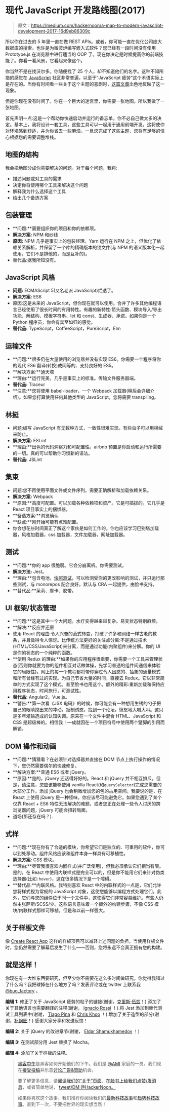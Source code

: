 # 现代 JavaScript 开发路线图(2017)

> 原文：<https://medium.com/hackernoon/a-map-to-modern-javascript-development-2017-16d9eb86309c>

所以你在过去的 5 年里一直在做 REST APIs。或者，你可能一直在优化公司庞大数据库的搜索。也许是为微波炉编写嵌入式软件？您已经有一段时间没有使用 Prototype.js 在浏览器中进行适当的 OOP 了。现在你决定是时候提高你的前端技能了。你看一看风景，它看起来像这个。

你当然不是在找沃尔多。你随便找了 25 个人，却不知道他们的名字。这种不知所措的感觉在 [JavaScript](https://hackernoon.com/tagged/javascript) 社区非常普遍，以至于“JavaScript 疲劳”这个术语实际上是存在的。当你有时间看一些关于这个主题的喜剧时，[这篇文章](https://hackernoon.com/how-it-feels-to-learn-javascript-in-2016-d3a717dd577f#.1ubvm0x0u)出色地反映了这一现象。

但是你现在没有时间了。你在一个巨大的迷宫里，你需要一张地图。所以我做了一张地图。

首先声明一点:这是一个帮助你快速启动并运行的备忘单，你不必自己做太多的决定。基本上，我将设计一套工具，这些工具可以一起用于通用前端开发。这将使你对环境感到舒适，并为你省去一些麻烦。一旦您完成了这些主题，您将有足够的信心根据您的需要调整堆栈。

## 地图的结构

我会把地图分成你需要解决的问题。对于每个问题，我将:

*   描述问题或对工具的需求
*   决定你将使用哪个工具来解决这个问题
*   解释我为什么选择这个工具
*   给出几个备选方案

## 包装管理

*   **问题:**需要组织你的项目和你的依赖项。
*   **解决方案:** NPM 和纱线
*   **原因:** NPM 几乎是事实上的包装经理。Yarn 运行在 NPM 之上，但优化了依赖关系解析，并保留了一个库的精确版本的锁文件(与 NPM 的语义版本化一起使用，它们不是排他的，而是互补的)。
*   替代品:据我所知没有。

## **JavaScript 风格**

*   **问题:** ECMAScript 5(又名老派 JavaScript)烂透了。
*   **解决方案:** ES6
*   原因:这是未来的 JavaScript，但你现在就可以使用。合并了许多其他编程语言已经使用了很长时间的有用特性。有趣的新特性:箭头函数、模块导入/导出功能、解结构、模板字符串、let 和 const、生成器、承诺。如果你是一个 Python 程序员，你会有宾至如归的感觉。
*   **替代品:** TypeScript，CoffeeScript，PureScript，Elm

## 运输文件

*   **问题:**很多仍在大量使用的浏览器并没有实现 ES6。你需要一个程序将你的现代 ES6 翻译(转换)成同等的、支持良好的 ES5。
*   **解决方案:**通天塔
*   **理由:**运行完美，几乎是事实上的标准。传输文件服务器端。
*   **替代品:** Traceur
*   **注意:**您将使用 babel-loader，一个 Webpack 加载器(稍后会详细介绍)。如果您打算使用任何其他类型的 JavaScript，您将需要 transpiling。

## **林挺**

*   问题:编写 JavaScript 有无数种方式，一致性很难实现。有些虫子可以用棉绒来防止。
*   **解决方案:** ESLint
*   **理由:**出色的代码洞察力和可配置性。airbnb 预置是你启动和运行所需要的一切。真的可以帮助你习惯新的语法。
*   **替代品:** JSLint

## 集束

*   问题:您不再使用平面文件或文件序列。需要正确解析和加载依赖关系。
*   **解决方案:** Webpack
*   **原因:**高度可配置。可以加载各种依赖项和资产。它是可插拔的。它几乎是 React 项目事实上的捆绑器。
*   **备选方案:**浏览确认
*   **缺点:**刚开始可能有点难配置。
*   你会想花些时间真正了解这个家伙是如何工作的。你也应该学习巴别塔加载器，风格加载器，css 加载器，文件加载器，网址加载器。

## 测试

*   **问题:**你的 app 很脆弱。它会分崩离析。你需要测试。
*   **解决方法:** Jest。
*   **理由:**包含电池，[快照测试](https://facebook.github.io/jest/docs/en/snapshot-testing.html)，可以检测受你的更改影响的测试，并只运行那些测试，与 monorepos 配合良好，默认与 CRA 一起提供，由脸书支持。
*   **替代品:**茉莉、摩卡、胶带。

## UI 框架/状态管理

*   **问题:**这是其中一个大问题。水疗变得越来越复杂。易变状态特别麻烦。
*   **解决:**反应并还原
*   使用 React 的理由:令人兴奋的范式转变，打破了许多和网络一样古老的教条，并且做得令人惊讶。比传统方法更好的关注点分离:不是通过技术(HTML/CSS/JavaScript)来分离，而是通过功能(内聚组件)来分解。你的 UI 是你的状态的一个纯粹的函数。
*   **使用 Redux 的理由:**如果你的应用程序很重要，你需要一个工具来管理状态(否则你就要为你的组件相互对话做体操，先学习普通的组件间通信来体验它的局限性)。网上的每一个教程都将带你穿过令人困惑的、抽象的通量模式和所有曾经有过的实现。为自己节省大量的时间，直接去 Redux。它以非常简单的方式实现了这个模式。甚至脸书也用这个。额外的精彩:重新加载和保持应用程序状态，时间旅行，可测试性。
*   **替代品:** Angular2，Vue.js。
*   **警告:**第一次看《JSX 电码》的时候，你可能会有一种想用生锈的勺子把自己的眼睛挖出来的冲动。抵制诱惑，找到一个论坛，愤怒地大喊大叫。这只是多年灌输造成的认知失调。原来在一个文件中混合 HTML、JavaScript 和 CSS 是超级棒的。相信我！—成就因在一个项目符号中使用两个蹩脚的引用而解锁。

## DOM 操作和动画

*   **问题:**猜猜看？在必须针对选择器并直接在 DOM 节点上执行操作的情况下，您仍然需要偶尔的快速修复。
*   **解决方案:**普通 ES6 或者 jQuery。
*   **原因:**是的，jQuery 还活得好好的。React 和 jQuery 并不相互排斥。但是，请注意，您应该能够使用 vanilla React(和`querySelector`)完成您需要的大部分工作。添加 jQuery 也会稍微增加您的包的占用空间。我要说的是，在 React 上使用 jQuery 是一种怪味，你应该尽可能避免它。如果您遇到了某个仅靠 React + ES6 特性无法解决的难题，或者您正在处理一些令人讨厌的跨浏览器问题，jQuery 可能会扭转局面。
*   道场(那还存在吗？).

## 式样

*   **问题:**现在你有了合适的模块，你希望它们是独立的、可重用的软件，你可以到处移动。组件风格应该和组件本身一样具有可移植性。
*   **解决方案:** CSS 模块。
*   **理由:**尽管我很喜欢内嵌样式(并广泛使用)，但我必须承认它们相当有限。是的，在 React 中使用内联样式是完全可以的，但是你不能用它们来针对伪类选择器(比如`:hover`)，这在很多情况下是一个障碍。
*   **替代品:**内联风格。我特别喜欢 React 中的内联样式的一点是，它们允许您将样式视为常规的 JavaScript 对象，这使您能够以编程方式处理它们。此外，它们与您的组件位于同一个文件中，这使得它们非常容易维护。有些人仍然主张萨斯/SCSS/少。这些语言意味着一个额外的构建步骤，不像 CSS 模块/内联样式那样可移植，但是和以前一样强大。

## 关于样板文件

像 [Create React App](https://github.com/facebookincubator/create-react-app) 这样的样板项目可以减轻上述问题的负担。当使用样板文件时，您仍然需要了解幕后发生了什么——否则，您将永远不会真正拥有您的构建。

## 就是这样！

你现在有一大堆东西要研究，但至少你不需要花这么多时间做研究。你觉得我错过了什么吗？我把球掉在什么地方了吗？发表评论或在 twitter 上联系我 [@bug_factory](http://twitter.com/bug_factory) 。

**编辑 1:** 修正了关于 JavaScript 疲劳的帖子的链接(谢谢，[克里斯·伍兹](https://medium.com/u/41ed62efbc0?source=post_page-----16d9eb86309c--------------------------------)！).添加了关于其他语言也需要翻译的注释(谢谢， [Ignacio Rossi](https://medium.com/u/c219a686a2eb?source=post_page-----16d9eb86309c--------------------------------) ！).将 Jest 添加到替代测试工具列表中(谢谢， [Tiago Pina](https://medium.com/u/dc21ca37053a?source=post_page-----16d9eb86309c--------------------------------) 和 [Chris Khoo](https://medium.com/u/6b6cbb72e6ef?source=post_page-----16d9eb86309c--------------------------------) ！).增加了关于造型的部分(谢谢，[补锅匠](https://medium.com/u/eba2f00f98b9?source=post_page-----16d9eb86309c--------------------------------)！).感谢大家分享和发送反馈！

**编辑 2:** 关于 jQuery 的改进章节(谢谢， [Eldar Shamukhamedov](https://medium.com/u/74fb6839f7f4?source=post_page-----16d9eb86309c--------------------------------) ！)

**编辑 3:** 在测试部分用 Jest 替换了 Mocha。

**编辑 4:** 添加了关于样板的注释。

> [黑客中午](http://bit.ly/Hackernoon)是黑客如何开始他们的下午。我们是 [@AMI](http://bit.ly/atAMIatAMI) 家庭的一员。我们现在[接受投稿](http://bit.ly/hackernoonsubmission)并乐意[讨论广告&赞助](mailto:partners@amipublications.com)机会。
> 
> 要了解更多信息，请[阅读我们的“关于”页面](https://goo.gl/4ofytp)、[在脸书上给我们点赞/发消息](http://bit.ly/HackernoonFB)，或者简单地说， [tweet/DM @HackerNoon。](https://goo.gl/k7XYbx)
> 
> 如果你喜欢这个故事，我们推荐你阅读我们的[最新科技故事](http://bit.ly/hackernoonlatestt)和[趋势科技故事](https://hackernoon.com/trending)。直到下一次，不要把世界的现实想当然！